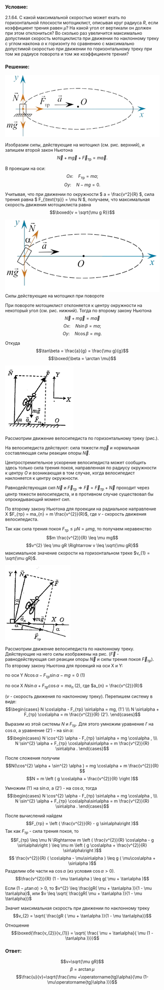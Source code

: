 ###  Условие: 

$2.1.64.$ С какой максимальной скоростью может ехать по горизонтальной плоскости мотоциклист, описывая круг радиуса $R$, если коэффициент трения равен $\mu$? На какой угол от вертикали он должен при этом отклониться? Во сколько раз увеличится максимально допустимая скорость мотоциклиста при движении по наклонному треку с углом наклона $\alpha$ к горизонту по сравнению с максимально допустимой скоростью при движении по горизонтальному треку при том же радиусе поворота и том же коэффициенте трения? 

###  Решение: 

![ Силы действующие на мотоцикл |723x290, 59%](../../img/2.1.64/draw1.png)

Изобразим силы, действующие на мотоцикл (см. рис. верхний), и запишем второй закон Ньютона $$\vec{N} + m\vec{g} + \vec{F}_{\text{тр}} = m\vec{a}.$$ 

В проекции на оси: $$Ox: \quad F_{\text{тр}} = ma;$$ $$Oy: \quad N - mg = 0.$$ 

Учитывая, что при движении по окружности $ a = \frac{v^2}{R} $, сила трения равна $ F_{\text{тр}} = \mu N $, получаем, что максимальная скорость движения мотоциклиста равна $$\boxed{v = \sqrt{\mu g R}}$$ 

  
![ Силы действующие на мотоцикл при повороте |727x343, 59%](../../img/2.1.64/draw2.png)  Силы действующие на мотоцикл при повороте 

При повороте мотоциклист отклоняется к центру окружности на некоторый угол (см. рис. нижний). Тогда по второму закону Ньютона $$\vec{N} + m\vec{g} = m\vec{a}$$ $$Ox: \quad N \sin\beta = ma;$$ $$Oy: \quad N \cos\beta = mg.$$ 

Откуда $$\tan\beta = \frac{a}{g} = \frac{\mu g}{g}$$ $$\boxed{\beta = \arctan \mu}$$ 

  
![|224x212, 31%](../../img/2.1.64/draw3.png) 

Рассмотрим движение велосипедиста по горизонтальному треку (рис.). 

На велосипедиста действуют: сила тяжести $m \vec{g}$ и нормальная составляющая силы реакции опоры $\vec{N}$. 

Центростремительное ускорение велосипедиста может сообщить здесь только сила трения покоя, направленная по радиусу окружности к центру $О$ и возникающая в том случае, когда велосипедист наклоняется к центру окружности. 

Равнодействующая сил $\vec{N}$ и $\vec{F}_{тр} \Rightarrow \vec{F} = \vec{F}_{тр} + \vec{N}$ проходит через центр тяжести велосипедиста, и в противном случае существовал бы опрокидывающий момент сил. 

По второму закону Ньютона для проекции на радиальное направление X $F_{тр} = ma_{n} = m \frac{v^{2}}{R}$, где $v$ - скорость движения велосипедиста. 

Так как сила трения покоя $F_{тр} \leq \mu N = \mu mg$, то получаем неравенство $$m \frac{v^{2}}{R} \leq \mu mg$$ $$v^{2} \leq \mu gR \Rightarrow v \leq \sqrt{\mu gR}$$ максимальное значение скорости на горизонтальном треке $v_{1} = \sqrt{\mu gR}$. 

  
![|214x247, 31%](../../img/2.1.64/draw4.png) 

Рассмотрим движение велосипедиста по наклонному треку. Действующие на него силы изображены на рис. ($\vec{F}$ - равнодействующая сил реакции опоры $\vec{N}$ и силы трения покоя $\vec{F}_{тр}$). По второму закону Ньютона для проекций на оси X и Y: 

по оси Y $N \cos\alpha - F_{тр} \sin\alpha - mg = 0$ (1) 

по оси X $N \sin\alpha + F_{тр} \cos\alpha = ma_{n}$ (2), где $a_{n} = \frac{v^{2}}{R}$ 

($v$ - скорость движения по наклонному треку). Перепишем систему в виде: $$\begin{cases} N \cos\alpha - F_{тр} \sin\alpha = mg, (1') \\\ N \sin\alpha + F_{тр} \cos\alpha = m \frac{v^{2}}{R} (2'). \end{cases}$$ 

Выразим из этой системы $N$ и $F_{тр}$. Для этого умножим уравнение $l'$ на $\cos\alpha$, а уравнение $(2')$ - на $\sin\alpha$: $$\begin{cases} N \cos^{2} \alpha - F_{тр} \sin\alpha = mg \cos\alpha , \\\ N \sin^{2} \alpha + F_{тр} \cos\alpha\sin\alpha = m \frac{v^{2}}{R} \sin\alpha . \end{cases}$$ 

После сложения получим $$N(\cos^{2} \alpha + \sin^{2} \alpha ) = mg \cos\alpha + m \frac{v^{2}}{R} $$ $$N = m \left ( g \cos\alpha + \frac{v^{2}}{R} \right )$$ 

Умножим $(1')$ на $\sin\alpha$, а $(2')$ - на $\cos\alpha$, тогда $$\begin{cases} N \cos^{2} \alpha - F_{тр} \sin\alpha = mg \cos\alpha , \\\ N \sin^{2} \alpha + F_{тр} \cos\alpha\sin\alpha = m \frac{v^{2}}{R} \sin\alpha . \end{cases}$$ 

После вычислений найдем $$F_{тр} = \left ( \frac{v^{2}}{R} - g \sin\alpha\right )$$ Так как $F_{тр}$ - сила трения покоя, то $$F_{тр} \leq \mu N \Rightarrow m \left ( \frac{v^{2}}{R} \cos\alpha - g \sin\alpha\right ) \leq \mu m \left ( g \cos\alpha + \frac{v^{2}}{R} \sin\alpha\right )$$ $$ \frac{v^{2}}{R} ( \cos\alpha - \mu\sin\alpha ) \leq g ( \mu\cos\alpha + \sin\alpha )$$ Разделим обе части на $\cos\alpha$ (из условия $\cos\alpha > 0$). $$\frac{v^{2}}{R} (1 - \mu \tan\alpha ) \leq g( \mu + \tan\alpha )$$ 

Если $(1 - \mu \tan\alpha ) > 0$, то $v^{2} \leq \frac{gR( \mu + \tan\alpha )}{1 - \mu \tan\alpha}$, или $v \leq \sqrt{ \frac{gR( \mu + \tan\alpha )}{1 - \mu \tan\alpha}}$ 

Значит максимальная скорость при движении по наклонному треку $$v_{2} = \sqrt{ \frac{gR ( \mu + \tan\alpha )}{1 - \mu \tan\alpha}}$$ 

Отношение $$\boxed{\frac{v_{2}}{v_{1}} = \sqrt{ \frac{ \mu + \tan\alpha}{ \mu (1 - \tan\alpha )}}}$$ 

###  Ответ: 

$$v=\sqrt{\mu gR}$$ $$\beta =\arctan \mu$$ $$\frac{u}{v}=\sqrt{\frac{\mu +\operatorname{tg}\alpha}{\mu (1-\mu\operatorname{tg}\alpha )}}$$ 
